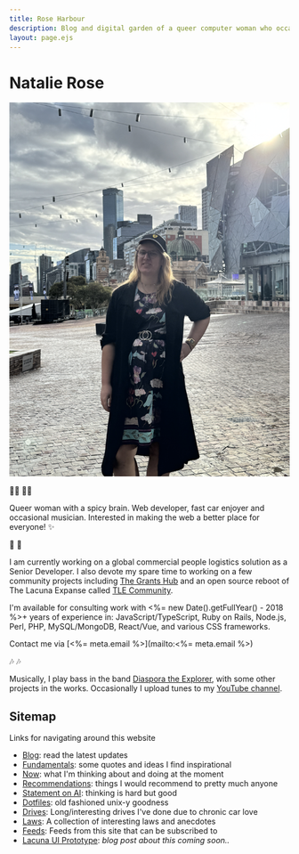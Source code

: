 ```yaml
---
title: Rose Harbour
description: Blog and digital garden of a queer computer woman who occasionally does music.
layout: page.ejs
---
```


# Natalie Rose

<div class='portrait'>
  <img src='./_images/natalie-1.jpg' alt='Natalie standing in Federation Square in Melbourne' />
</div>

<p class='text-center'>🏳️‍⚧️ 🏳️‍🌈</p>

Queer woman with a spicy brain. Web developer, fast car enjoyer and occasional musician. Interested in making the web a
better place for everyone! ✨

<p class='text-center'>💼 💼</p>

I am currently working on a global commercial people logistics solution as a Senior Developer. I also devote my spare
time to working on a few community projects including <a href='https://www.thegrantshub.com.au/' target='_blank'>The
Grants Hub</a> and an open source reboot of The Lacuna Expanse called
<a href='https://tlecommunity.com' target='_blank'>TLE Community</a>.

I'm available for consulting work with <%= new Date().getFullYear() - 2018 %>+ years of experience in:
JavaScript/TypeScript, Ruby on Rails, Node.js, Perl, PHP, MySQL/MongoDB, React/Vue, and various CSS frameworks.

Contact me via [<%= meta.email %>](mailto:<%= meta.email %>)

<p class='text-center'>🎶 🎶</p>

Musically, I play bass in the band <a href='https://www.youtube.com/watch?v=lhxJcr4g4WI' target='_blank'>Diaspora the
Explorer</a>, with some other projects in the works. Occasionally I upload tunes to my
<a href='https://www.youtube.com/watch?v=5NbKaZNvsHI' target='_blank'>YouTube channel</a>.

## Sitemap

Links for navigating around this website

- [Blog](/blog): read the latest updates
- [Fundamentals](/fundamentals): some quotes and ideas I find inspirational
- [Now](/now): what I'm thinking about and doing at the moment
- [Recommendations](/recommendations): things I would recommend to pretty much anyone
- [Statement on AI](/ai): thinking is hard but good
- [Dotfiles](/dotfiles): old fashioned unix-y goodness
- [Drives](/drives): Long/interesting drives I've done due to chronic car love
- [Laws](/laws): A collection of interesting laws and anecdotes
- [Feeds](/feeds): Feeds from this site that can be subscribed to
- [Lacuna UI Prototype](/lacuna-ui-prototype): _blog post about this coming soon.._
